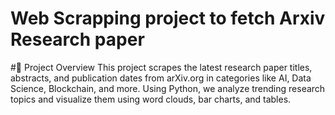 # Web Scrapping project to fetch Arxiv Research paper
#🚀 Project Overview
This project scrapes the latest research paper titles, abstracts, and publication dates from arXiv.org in categories like AI, Data Science, Blockchain, and more. Using Python, we analyze trending research topics and visualize them using word clouds, bar charts, and tables.
